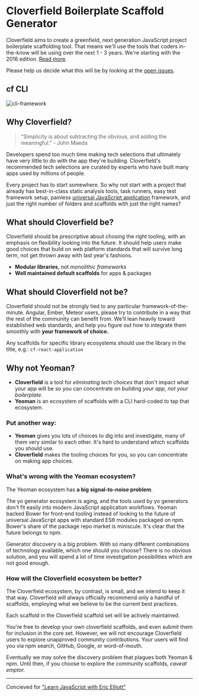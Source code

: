 # Cloverfield Boilerplate Scaffold Generator

Cloverfield aims to create a greenfield, next generation JavaScript project boilerplate scaffolding tool. That means we'll use the tools that coders in-the-know will be using over the next 1 - 3 years. We're starting with the 2016 edition. [Read more](https://github.com/ericelliott/cloverfield/blob/master/README.md).

Please help us decide what this will be by looking at the [open issues](https://github.com/ericelliott/cloverfield/issues).

## cf CLI

![cli-framework](https://cloud.githubusercontent.com/assets/175264/8508012/c64cd7c4-22a1-11e5-8ee0-69aeb5219f51.gif)


## Why Cloverfield?

> "Simplicity is about subtracting the obvious, and adding the meaningful." - John Maeda

Developers spend too much time making tech selections that ultimately have very little to do with the app they're building. Cloverfield's recommended tech selections are curated by experts who have built many apps used by millions of people.

Every project has to start somewhere. So why not start with a project that already has best-in-class static analysis tools, task runners, easy test framework setup, painless [universal JavaScript application](https://leanpub.com/learn-javascript-react-nodejs-es6/) framework, and just the right number of folders and scaffolds with just the right names?


## What should Cloverfield be?

Cloverfield should be prescriptive about chosing the right tooling, with an emphasis on flexibility looking into the future. It should help users make good choices that build on web platform standards that will survive long term, not get thrown away with last year's fashions.

* **Modular libraries**, not *monolithic frameworks*
* **Well maintained default scaffolds** for apps & packages


## What should Cloverfield not be?

Cloverfield should not be strongly tied to any particular framework-of-the-minute. Angular, Ember, Meteor users, please try to contribute in a way that the rest of the community can benefit from. We'll lean heavily toward established web standards, and help you figure out how to integrate them smoothly with **your framework of choice.**

Any scaffolds for specific library ecosystems should use the library in the title, e.g.: `cf-react-application`


## Why not Yeoman?

* **Cloverfield** is a tool for *eliminating tech choices* that don't impact what your app will be so you can concentrate on building *your app, not your boilerplate*.
* **Yeoman** is an ecosystem of scaffolds with a CLI hard-coded to tap that ecosystem.

### Put another way:

* **Yeoman** gives you lots of choices to dig into and investigate, many of them very similar to each other. It's hard to understand which scaffolds you should use.
* **Cloverfield** makes the tooling choices for you, so you can concentrate on making app choices.


### What's wrong with the Yeoman ecosystem?

The Yeoman ecosystem has **a big signal-to-noise problem**.

The yo generator ecosystem is aging, and the tools used by yo generators don't fit easily into modern JavaScript application workflows. Yeoman backed Bower for front-end tooling instead of looking to the future of universal JavaScript apps with standard ES6 modules packaged on npm. Bower's share of the package repo market is miniscule. It's clear that the future belongs to npm.

Generator discovery is a big problem. With so many different combinations of technology available, which one should you choose? There is no obvious solution, and you will spend a lot of time investigation possibilities which are not good enough.


### How will the Cloverfield ecosystem be better?

The Cloverfield ecosystem, by contrast, is small, and we intend to keep it that way. Cloverfield will always officially recommend only a handful of scaffolds, employing what we believe to be the current best practices.

Each scaffold in the Cloverfield scaffold set will be actively maintained.

You're free to develop your own cloverfield scaffolds, and even submit them for inclusion in the core set. However, we will not encourage Cloverfield users to explore unapproved community contributions. Your users will find you via npm search, GitHub, Google, or word-of-mouth.

Eventually we may solve the discovery problem that plagues both Yeoman & npm. Until then, if you choose to explore the community scaffolds, *caveat emptor.*

---

Concieved for ["Learn JavaScript with Eric Elliott"](https://ericelliottjs.com/)
